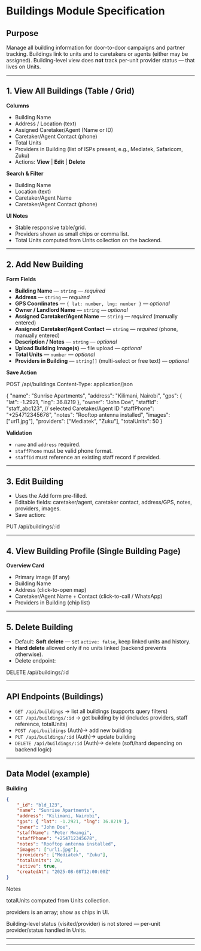 # Buildings Module Specification

## Purpose
Manage all building information for door-to-door campaigns and partner tracking. Buildings link to units and to caretakers or agents (either may be assigned). Building-level view does **not** track per-unit provider status — that lives on Units.

---

## 1. View All Buildings (Table / Grid)
**Columns**
- Building Name
- Address / Location (text)
- Assigned Caretaker/Agent (Name or ID)
- Caretaker/Agent Contact (phone)
- Total Units 
- Providers in Building (list of ISPs present, e.g., Mediatek, Safaricom, Zuku)
- Actions: **View** | **Edit** | **Delete**

**Search & Filter**
- Building Name
- Location (text)
- Caretaker/Agent Name
- Caretaker/Agent Contact (phone)

**UI Notes**
- Stable responsive table/grid.
- Providers shown as small chips or comma list.
- Total Units computed from Units collection on the backend.

---

## 2. Add New Building

**Form Fields**
- **Building Name** — `string` — *required*
- **Address** — `string` — *required*
- **GPS Coordinates** — `{ lat: number, lng: number }` — *optional*
- **Owner / Landlord Name** — `string` — *optional*
- **Assigned Caretaker/Agent Name** — `string` — *required* (manually entered)
- **Assigned Caretaker/Agent Contact** — `string` — *required* (phone, manually entered)
- **Description / Notes** — `string` — *optional*
- **Upload Building Image(s)** — file upload — *optional*
- **Total Units** — `number` — *optional*
- **Providers in Building** — `string[]` (multi-select or free text) — *optional*

**Save Action**

POST /api/buildings Content-Type: application/json

{ "name": "Sunrise Apartments", "address": "Kilimani, Nairobi", "gps": { "lat": -1.2921, "lng": 36.8219 }, "owner": "John Doe", "staffId": "staff_abc123",     // selected Caretaker/Agent ID "staffPhone": "+254712345678", "notes": "Rooftop antenna installed", "images": ["url1.jpg"], "providers": ["Mediatek", "Zuku"], "totalUnits": 50 }

**Validation**
- `name` and `address` required.
- `staffPhone` must be valid phone format.
- `staffId` must reference an existing staff record if provided.

---

## 3. Edit Building
- Uses the Add form pre-filled.
- Editable fields: caretaker/agent, caretaker contact, address/GPS, notes, providers, images.
- Save action:

PUT /api/buildings/:id

---

## 4. View Building Profile (Single Building Page)

**Overview Card**
- Primary image (if any)
- Building Name
- Address (click-to-open map)
- Caretaker/Agent Name + Contact (click-to-call / WhatsApp)
- Providers in Building (chip list)

---

## 5. Delete Building
- Default: **Soft delete** — set `active: false`, keep linked units and history.
- **Hard delete** allowed only if no units linked (backend prevents otherwise).
- Delete endpoint:

DELETE /api/buildings/:id

---

## API Endpoints (Buildings)
- `GET /api/buildings` → list all buildings (supports query filters)
- `GET /api/buildings/:id` → get building by id (includes providers, staff reference, totalUnits)
- `POST /api/buildings` (Auth)→ add new building
- `PUT /api/buildings/:id` (Auth)→ update building
- `DELETE /api/buildings/:id` (Auth)→ delete (soft/hard depending on backend logic)

---

## Data Model (example)
**Building**
```json
{
	"_id": "bld_123",
	"name": "Sunrise Apartments",
	"address": "Kilimani, Nairobi",
	"gps": { "lat": -1.2921, "lng": 36.8219 },
	"owner": "John Doe",
	"staffName": "Peter Mwangi",
	"staffPhone": "+254712345678",
	"notes": "Rooftop antenna installed",
	"images": ["url1.jpg"],
	"providers": ["Mediatek", "Zuku"],
	"totalUnits": 20,
	"active": true,
	"createdAt": "2025-08-08T12:00:00Z"
}
```

Notes

totalUnits computed from Units collection.

providers is an array; show as chips in UI.

Building-level status (visited/provider) is not stored — per-unit provider/status handled in Units.



---

---
